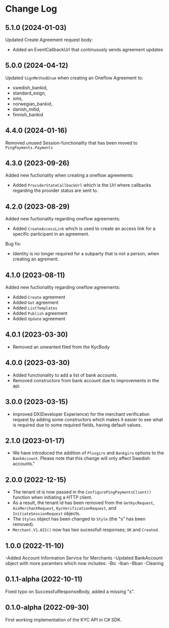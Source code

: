# Change Log

## 5.1.0 (2024-01-03)
Updated Create Agreement request body:
- Added an EventCallbackUrl that continuously sends agreement updates

## 5.0.0 (2024-04-12)

Updated `SignMethodEnum` when creating an Oneflow Agreement to:
-   swedish_bankid,
-   standard_esign,
-   sms,
-   norwegian_bankid,
-   danish_mitid,
-   finnish_bankid

## 4.4.0 (2024-01-16)

Removed unused Session-functionality that has been moved to `PingPayments.Payments`

## 4.3.0 (2023-09-26)

Added new fuctionality when creating a oneflow agreements:

-   Added `ProviderStateCallbackUrl` which is the Url where callbacks regarding the provider status are sent to.

## 4.2.0 (2023-08-29)

Added new fuctionality regarding oneflow agreements:

-   Added `CreateAccessLink` which is used to create an access link for a specific participant in an agreement.

Bug fix:

-   Identity is no longer required for a subparty that is not a person, when creating an agrement.

## 4.1.0 (2023-08-11)

Added new fuctionality regarding oneflow agreements:

-   Added `Create` agreement
-   Added `Get` agreement
-   Added `ListTemplates`
-   Added `Publish` agreement
-   Added `Update` agreement

## 4.0.1 (2023-03-30)

-   Removed an unwanted filed from the KycBody

## 4.0.0 (2023-03-30)

-   Added functionality to add a list of bank accounts.
-   Removed constructors from bank account due to improvements in the api.

## 3.0.0 (2023-03-15)

-   Improved DX(Developer Experience) for the merchant verification request by adding some constructors which makes it easier to see what is required due to some required fields, having default values.

## 2.1.0 (2023-01-17)

-   We have introduced the addition of `Plusgiro` and `Bankgiro` options to the `BankAccount`. Please note that this change will only affect Swedish accounts."

## 2.0.0 (2022-12-15)

-   The tenant id is now passed in the `ConfigurePingPaymentsClient()` function when initiating a HTTP client.
-   As a result, the tenant id has been removed from the `GetKycRequest`, `AisMerchantRequest`, `KycVerificationRequest`, and `InitiateSessionRequest` objects.
-   The `Styles` object has been changed to `Style` (the "s" has been removed).
-   `Merchant.V1.AIS()` now has two sucessfull responses; `OK` and `Created`.

## 1.0.0 (2022-11-10)

-Added Account Information Service for Merchants
-Updated BankAccount object with more paramters which now includes:
-Bic
-Iban
-Bban
-Clearing

## 0.1.1-alpha (2022-10-11)

Fixed typo on SuccessfulResponseBody, added a missing "s".

## 0.1.0-alpha (2022-09-30)

First working implementation of the KYC API in C# SDK.

